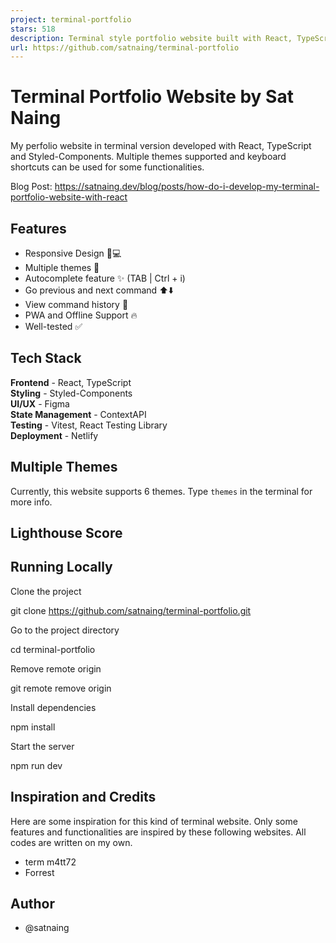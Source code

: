 ```yaml
---
project: terminal-portfolio
stars: 518
description: Terminal style portfolio website built with React, TypeScript and Styled-Components.
url: https://github.com/satnaing/terminal-portfolio
---
```


Terminal Portfolio Website by Sat Naing
=======================================

My perfolio website in terminal version developed with React, TypeScript and Styled-Components. Multiple themes supported and keyboard shortcuts can be used for some functionalities.

Blog Post: https://satnaing.dev/blog/posts/how-do-i-develop-my-terminal-portfolio-website-with-react

Features
--------

-   Responsive Design 📱💻
-   Multiple themes 🎨
-   Autocomplete feature ✨ (TAB | Ctrl + i)
-   Go previous and next command ⬆️⬇️
-   View command history 📖
-   PWA and Offline Support 🔥
-   Well-tested ✅

Tech Stack
----------

**Frontend** - React, TypeScript  
**Styling** - Styled-Components  
**UI/UX** - Figma  
**State Management** - ContextAPI  
**Testing** - Vitest, React Testing Library  
**Deployment** - Netlify

Multiple Themes
---------------

Currently, this website supports 6 themes. Type `themes` in the terminal for more info.

Lighthouse Score
----------------

Running Locally
---------------

Clone the project

git clone https://github.com/satnaing/terminal-portfolio.git

Go to the project directory

cd terminal-portfolio

Remove remote origin

git remote remove origin

Install dependencies

npm install

Start the server

npm run dev

Inspiration and Credits
-----------------------

Here are some inspiration for this kind of terminal website. Only some features and functionalities are inspired by these following websites. All codes are written on my own.

-   term m4tt72
-   Forrest

Author
------

-   @satnaing
